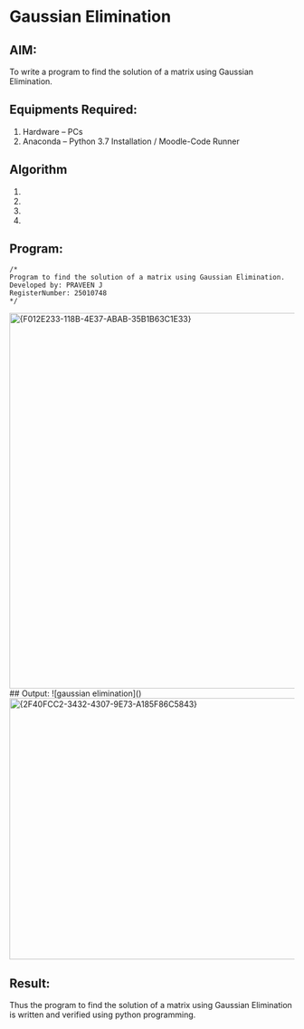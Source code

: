 # Gaussian Elimination

## AIM:
To write a program to find the solution of a matrix using Gaussian Elimination.

## Equipments Required:
1. Hardware – PCs
2. Anaconda – Python 3.7 Installation / Moodle-Code Runner

## Algorithm
1. 
2. 
3. 
4. 

## Program:
```
/*
Program to find the solution of a matrix using Gaussian Elimination.
Developed by: PRAVEEN J 
RegisterNumber: 25010748
*/

```
<img width="1200" height="664" alt="{F012E233-118B-4E37-ABAB-35B1B63C1E33}" src="https://github.com/user-attachments/assets/13d3c42e-a6dc-4f2f-96c8-c4a4a17ba578" />
## Output:
![gaussian elimination]()

<img width="1169" height="462" alt="{2F40FCC2-3432-4307-9E73-A185F86C5843}" src="https://github.com/user-attachments/assets/417b0141-6f8f-4095-b7b0-7160fdedd434" />


## Result:
Thus the program to find the solution of a matrix using Gaussian Elimination is written and verified using python programming.

